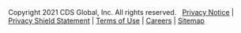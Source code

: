 <div class="span12 widget-span widget-type-cell page-center" style="" data-widget-type="cell" data-x="0" data-w="12">

<div class="row-fluid-wrapper row-depth-1 row-number-2 ">
<div class="row-fluid ">
<div class="span12 widget-span widget-type-raw_jinja " style="" data-widget-type="raw_jinja" data-x="0" data-w="12">
Copyright 2021 CDS Global, Inc. All rights reserved.&nbsp;&nbsp;   <a href="/company/privacy-notice">Privacy Notice</a> | <a href="/company/privacy-shield-statement">Privacy Shield Statement</a> | <a href="/company/terms">Terms of Use</a> | <a target="_blank" href="https://careers.cdsglobal.co.uk/home.aspx">Careers</a> | <a href="/sitemap">Sitemap</a>  </div><!--end widget-span -->

</div><!--end row-->
</div><!--end row-wrapper -->

</div>